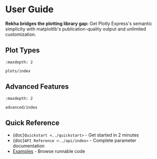 # User Guide

**Rekha bridges the plotting library gap:** Get Plotly Express's semantic simplicity with matplotlib's publication-quality output and unlimited customization.

## Plot Types

```{toctree}
:maxdepth: 2

plots/index
```

## Advanced Features

```{toctree}
:maxdepth: 2

advanced/index
```

## Quick Reference

- {doc}`Quickstart <../quickstart>` - Get started in 2 minutes
- {doc}`API Reference <../api/index>` - Complete parameter documentation
- [Examples](https://github.com/project-vajra/rekha/tree/main/examples) - Browse runnable code